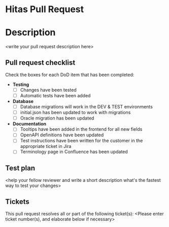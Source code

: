 # Hitas Pull Request

# Description

&lt;write your pull request description here&gt;

## Pull request checklist

Check the boxes for each DoD item that has been completed:

- **Testing**
  - [ ] Changes have been tested
  - [ ] Automatic tests have been added
- **Database**
  - [ ] Database migrations will work in the DEV & TEST environments
  - [ ] initial.json has been updated to work with migrations
  - [ ] Oracle migration has been updated
- **Documentation**
  - [ ] Tooltips have been added in the frontend for all new fields
  - [ ] OpenAPI definitions have been updated
  - [ ] Test instructions have been written for the customer in the appropriate ticket in Jira
  - [ ] Terminology page in Confluence has been updated

## Test plan

&lt;help your fellow reviewer and write a short description what's the fastest way to test your changes&gt;

## Tickets

This pull request resolves all or part of the following ticket(s): &lt;Please enter ticket number(s), and elaborate
below if necessary&gt;
